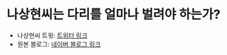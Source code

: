 # 나상현씨는 다리를 얼마나 벌려야 하는가?

- 나상현씨 트윗: [트위터 링크](https://twitter.com/nasang23/status/1637633603562774531?s=46&t=Du119r2mb2wvqrx3ytq2OA)
- 원본 블로그: [네이버 블로그 링크](https://m.blog.naver.com/oreum0502/223049566027)
